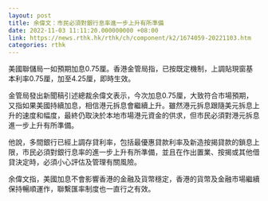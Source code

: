 ```yaml
---
layout: post
title: 余偉文：市民必須對銀行息率進一步上升有所準備
date: 2022-11-03 11:11:20.000000000 +08:00
link: https://news.rthk.hk/rthk/ch/component/k2/1674059-20221103.htm
categories: rthk
---
```


美國聯儲局一如預期加息0.75厘。香港金管局指，已按既定機制，上調貼現窗基本利率0.75厘，加至4.25厘，即時生效。

金管局發出新聞稿引述總裁余偉文表示，今次加息0.75厘，大致符合市場預期，又指如果美國持續加息，相信港元拆息會繼續上升。雖然港元拆息跟隨美元拆息上升的速度和幅度，最終仍取決於本地市場港元資金的供求，但市民必須對港元拆息進一步上升有所準備。

他說，多間銀行已經上調存貸利率，包括最優惠貸款利率及新造按揭貸款的鎖息上限，市民必須對銀行息率的進一步上升有所準備，並且在作出置業、按揭或其他借貸決定時，必須小心評估及管理有關風險。

余偉文指，美國加息不會影響香港的金融及貨幣穩定，香港的貨幣及金融市場繼續保持暢順運作，聯繫匯率制度也一直行之有效。
